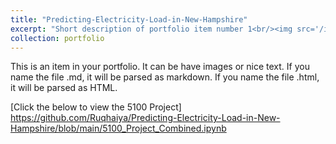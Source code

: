 ```yaml
---
title: "Predicting-Electricity-Load-in-New-Hampshire"
excerpt: "Short description of portfolio item number 1<br/><img src='/images/500x300.png'>"
collection: portfolio
---
```


This is an item in your portfolio. It can be have images or nice text. If you name the file .md, it will be parsed as markdown. If you name the file .html, it will be parsed as HTML. 

[Click the below to view the 5100 Project] 
https://github.com/Ruqhaiya/Predicting-Electricity-Load-in-New-Hampshire/blob/main/5100_Project_Combined.ipynb
